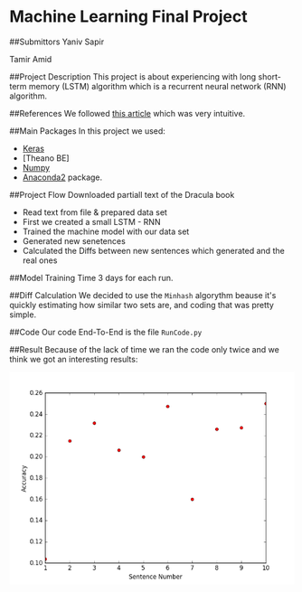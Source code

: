 # Machine Learning Final Project 

##Submittors
Yaniv Sapir

Tamir Amid

##Project Description
This project is about experiencing with long short-term memory (LSTM) algorithm which is a recurrent neural network (RNN) algorithm.

##References
We followed [this article](http://machinelearningmastery.com/text-generation-lstm-recurrent-neural-networks-python-keras/) which was very intuitive.

##Main Packages
In this project we used:
* [Keras](https://keras.io/)
* [Theano BE]
* [Numpy](http://www.numpy.org)
* [Anaconda2](https://www.continuum.io/downloads) package.

##Project Flow
Downloaded partiall text of the Dracula book
* Read text from file & prepared data set 
* First we created a small LSTM - RNN
* Trained the machine model with our  data set
* Generated new senetences
* Calculated the Diffs between new sentences which generated and the real ones

##Model Training Time
3 days for each run.

##Diff Calculation
We decided to use the `Minhash` algorythm beause it's quickly estimating how similar two sets are, and coding that was pretty simple.

##Code
Our code End-To-End is the file `RunCode.py`

##Result
Because of the lack of time we ran the code only twice and we think we got an interesting results:

![accuracy](https://github.com/yanivsapir/ML-RNN/blob/master/accuracy.png)
